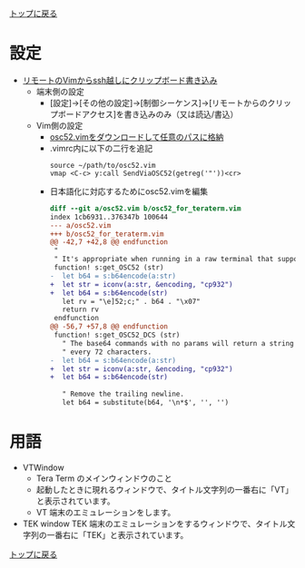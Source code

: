 [トップに戻る](../index.md)

# 設定

- [リモートのVimからssh越しにクリップボード書き込み](https://tateren.hateblo.jp/entry/2017/07/21/213020)
	- 端末側の設定
		- [設定]→[その他の設定]→[制御シーケンス]→[リモートからのクリップボードアクセス]を書き込みのみ（又は読込/書込）
	- Vim側の設定
		- [osc52.vimをダウンロードして任意のパスに格納](https://github.com/ghcjs/ghcjs-hterm/blob/master/chromeapps/hterm/etc/osc52.vim)
		- .vimrc内に以下の二行を追記
			```
			source ~/path/to/osc52.vim
			vmap <C-c> y:call SendViaOSC52(getreg('"'))<cr>
			```
		- 日本語化に対応するためにosc52.vimを編集
			``` diff
			diff --git a/osc52.vim b/osc52_for_teraterm.vim
			index 1cb6931..376347b 100644
			--- a/osc52.vim
			+++ b/osc52_for_teraterm.vim
			@@ -42,7 +42,8 @@ endfunction
			 "
			 " It's appropriate when running in a raw terminal that supports OSC 52.
			 function! s:get_OSC52 (str)
			-  let b64 = s:b64encode(a:str)
			+  let str = iconv(a:str, &encoding, "cp932")
			+  let b64 = s:b64encode(str)
			   let rv = "\e]52;c;" . b64 . "\x07"
			   return rv
			 endfunction
			@@ -56,7 +57,8 @@ endfunction
			 function! s:get_OSC52_DCS (str)
			   " The base64 commands with no params will return a string with newlines
			   " every 72 characters.
			-  let b64 = s:b64encode(a:str)
			+  let str = iconv(a:str, &encoding, "cp932")
			+  let b64 = s:b64encode(str)
			 
			   " Remove the trailing newline.
			   let b64 = substitute(b64, '\n*$', '', '')
			```

# 用語

- VTWindow
	- Tera Term のメインウィンドウのこと
	- 起動したときに現れるウィンドウで、タイトル文字列の一番右に「VT」と表示されています。
	- VT 端末のエミュレーションをします。
- TEK window
	TEK 端末のエミュレーションをするウィンドウで、タイトル文字列の一番右に「TEK」と表示されています。

[トップに戻る](../index.md)
